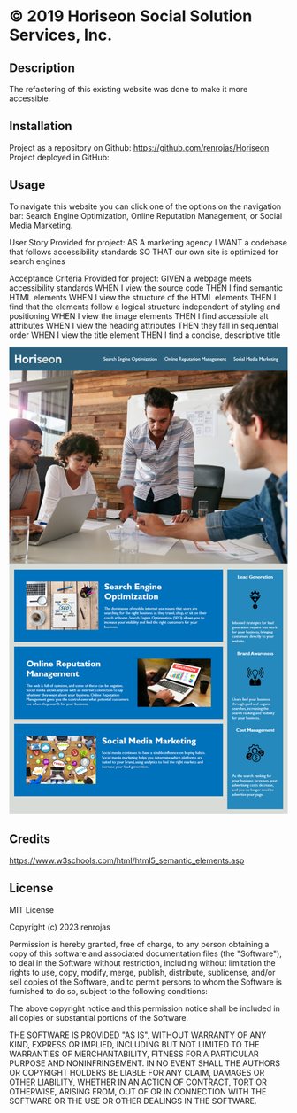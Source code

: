 # © 2019 Horiseon Social Solution Services, Inc.

## Description

The refactoring of this existing website was done to make it more accessible. 

## Installation

Project as a repository on Github: https://github.com/renrojas/Horiseon
Project deployed in GitHub:

## Usage

To navigate this website you can click one of the options on the navigation bar: Search Engine Optimization, Online Reputation Management, or Social Media Marketing. 

User Story Provided for project:
AS A marketing agency
I WANT a codebase that follows accessibility standards
SO THAT our own site is optimized for search engines

Acceptance Criteria Provided for project:
GIVEN a webpage meets accessibility standards
WHEN I view the source code
THEN I find semantic HTML elements
WHEN I view the structure of the HTML elements
THEN I find that the elements follow a logical structure independent of styling and positioning
WHEN I view the image elements
THEN I find accessible alt attributes
WHEN I view the heading attributes
THEN they fall in sequential order
WHEN I view the title element
THEN I find a concise, descriptive title

![alt text](assets/images/screenshot-horiseon.png)


## Credits

https://www.w3schools.com/html/html5_semantic_elements.asp

## License

MIT License

Copyright (c) 2023 renrojas

Permission is hereby granted, free of charge, to any person obtaining a copy
of this software and associated documentation files (the "Software"), to deal
in the Software without restriction, including without limitation the rights
to use, copy, modify, merge, publish, distribute, sublicense, and/or sell
copies of the Software, and to permit persons to whom the Software is
furnished to do so, subject to the following conditions:

The above copyright notice and this permission notice shall be included in all
copies or substantial portions of the Software.

THE SOFTWARE IS PROVIDED "AS IS", WITHOUT WARRANTY OF ANY KIND, EXPRESS OR
IMPLIED, INCLUDING BUT NOT LIMITED TO THE WARRANTIES OF MERCHANTABILITY,
FITNESS FOR A PARTICULAR PURPOSE AND NONINFRINGEMENT. IN NO EVENT SHALL THE
AUTHORS OR COPYRIGHT HOLDERS BE LIABLE FOR ANY CLAIM, DAMAGES OR OTHER
LIABILITY, WHETHER IN AN ACTION OF CONTRACT, TORT OR OTHERWISE, ARISING FROM,
OUT OF OR IN CONNECTION WITH THE SOFTWARE OR THE USE OR OTHER DEALINGS IN THE
SOFTWARE.